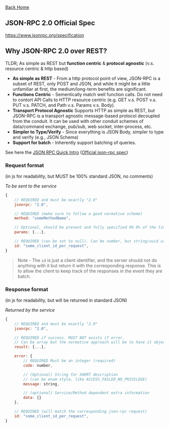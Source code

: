 [Back Home](/)

## JSON-RPC 2.0 Official Spec

https://www.jsonrpc.org/specification

## Why JSON-RPC 2.0 over REST?

TLDR; As simple as REST but **function centric** & **protocol agnostic** (v.s. resource centric & http based)

- **As simple as REST** - From a http protocol point of view, JSON-RPC is a subset of REST, only POST and JSON, and while it might be a little unfamiliar at first, the medium/long-term benefits are significant.
- **Functions Centric** - Sementically match well function calls. Do not need to contort API Calls to HTTP resource centric (e.g. GET v.s. POST v.s. PUT v.s. PATCH, and Path v.s. Params v.s. Body). 
- **Transport Protocol Agnostic** Supports HTTP as simple as REST, but JSON-RPC is a transport agnostic message-based protocol decoupled from the conduit. It can be used with other conduit schemes of data/command exchange, pub/sub, web socket, inter-process, etc.
- **Simpler to Type/Verify** - Since everything is JSON Body, simpler to type and verify (e.g., JSON Schema)
- **Support for batch** - Inherently support batching of queries. 

See here the [JSON RPC Quick Intro](json-rpc-intro.md) ([Official json-rpc spec](https://www.jsonrpc.org/specification))


### Request format

(in js for readability, but MUST be 100% standard JSON, no comments)

_To be sent to the service_
```js
{
    // REQUIRED and must be exactly "2.0"
    jsonrpc: "2.0", 

    // REQUIRED (make sure to follow a good normative scheme)
    method: "someMethodName", 

    // Optional, should be present and fully specified 99.9% of the time
    params: {...}, 

    // REQUIRED (can be set to null). Can be number, but string/uuid us a good normative approach
    id: "some_client_id_per_request", 
}
```

> Note - The `id` is just a client identifier, and the server should not do anything with it but return it with the corresponding response. This is to allow the client to keep track of the responses in the event they are batch.


### Response format

(in js for readability, but will be returned in standard JSON)

_Returned by the service_
```js
{
    // REQUIRED and must be exactly "2.0"
    jsonrpc: "2.0", 

    // REQUIRED if success. MUST NOT exists if error. 
    // Can be array but the normative approach will be to have it object only.
    result: {...}, 

    error: {
        // REQUIRED Must be an integer (required)
        code: number, 

        // (Optional) String for SHORT description 
        // (can be enum style, like ACCESS_FAILED_NO_PRIVILEGE)
        message: string,

        // (optional) Service/Method dependent extra information
        data: {}
    },

    // REQUIRED (will match the corresponding json-rpc request)
    id: "some_client_id_per_request", 
}
```

